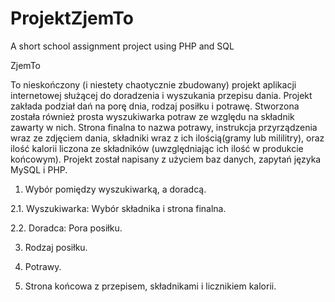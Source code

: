 # ProjektZjemTo
A short school assignment project using PHP and SQL

ZjemTo

To nieskończony (i niestety chaotycznie zbudowany) projekt aplikacji internetowej służącej do doradzenia i wyszukania przepisu dania. 
Projekt zakłada podział dań na porę dnia, rodzaj posiłku i potrawę. Stworzona została również prosta wyszukiwarka potraw ze względu na składnik zawarty w nich. 
Strona finalna to nazwa potrawy, instrukcja przyrządzenia wraz ze zdjęciem dania, składniki wraz z ich ilością(gramy lub mililitry), oraz ilość kalorii liczona ze składników (uwzględniając ich ilość w produkcie końcowym).
Projekt został napisany z użyciem baz danych, zapytań języka MySQL i PHP.  

1.	Wybór pomiędzy wyszukiwarką, a doradcą.
  
2.1.	Wyszukiwarka: Wybór składnika i strona finalna.
 	  
2.2.	Doradca: Pora posiłku.

3.	Rodzaj posiłku.

4.	Potrawy.

5.	Strona końcowa z przepisem, składnikami i licznikiem kalorii.
 
